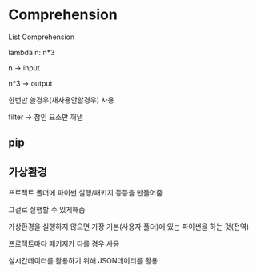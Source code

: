 # Comprehension

List Comprehension



lambda n: n*3

n -> input

n*3 -> output

한번만 쓸경우(재사용안할경우) 사용



filter -> 참인 요소만 꺼냄

## pip





## 가상환경

프로젝트 폴더에 파이썬 실행/패키지 등등을 만들어줌

그걸로 실행할 수 있게해줌



가상환경을 실행하지 않으면 가장 기본(사용자 폴더)에 있는 파이썬을 하는 것(전역)

프로젝트마다 패키지가 다를 경우 사용



실시간데이터를 활용하기 위해 JSON데이터를 활용